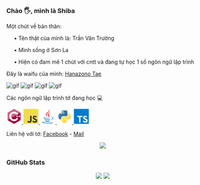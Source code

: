 ### Chào 🖐, mình là Shiba

<p>Một chút về bản thân: </p>
<p>&nbsp;&nbsp;&nbsp;&nbsp; • Tên thật của mình là: Trần Văn Trường</p>
<p>&nbsp;&nbsp;&nbsp;&nbsp; • Mình sống ở Sơn La</p>
<p>&nbsp;&nbsp;&nbsp;&nbsp; • Hiện có đam mê 1 chút với cntt và đang tự học 1 số ngôn ngữ lập trình</p>

<p>Đây là waifu của mình: <a href="https://bandori.fandom.com/wiki/Hanazono_Tae#Background" target="_blank">Hanazono Tae</a></p>

<p align="left">
  <img src="https://i.ibb.co/X4y5dwP/hanazono-tae-bang-dream.gif" alt="gif" width="400"/>
  <img src="https://i.ibb.co/QYLSJZJ/bandori-bang-dream.gif" alt="gif" width="400"/>
  <img src="https://i.ibb.co/QmsK0hw/bang-dream-bandori.gif" alt="gif" width="400"/>
  <img src="https://i.ibb.co/JjvS2zs/tae-hanazono-otae.gif" alt="gif" width="400"/>
</p
 
 
<p>Các ngôn ngữ lập trình tớ đang học 💻</p>
<p align="left">
    <a href="https://www.mingw-w64.org" target="_blank">
        <img src="https://raw.githubusercontent.com/devicons/devicon/master/icons/cplusplus/cplusplus-original.svg" alt="cplusplus" width="40" height="40"/>
    </a>
    <a href="https://nodejs.org/en/" target="_blank">
        <img src="https://raw.githubusercontent.com/devicons/devicon/master/icons/javascript/javascript-original.svg" alt="javascript" width="40" height="40"/>
    </a>
    <a href="https://www.java.com/en/" target="_blank">
        <img src="https://raw.githubusercontent.com/devicons/devicon/master/icons/java/java-original.svg" alt="java" width="40" height="40"/>
    </a>
    <a href="https://www.python.org" target="_blank" rel="noreferrer">
        <img src="https://raw.githubusercontent.com/devicons/devicon/master/icons/python/python-original.svg" alt="python" width="40" height="40"/>
    </a>
    <a href="https://www.typescriptlang.org/" target="_blank" rel="noreferrer">
        <img src="https://raw.githubusercontent.com/devicons/devicon/master/icons/typescript/typescript-original.svg" alt="typescript" width="40" height="40"/>
    </a>
</p>

<p>Liên hệ với tớ: <a href="https://www.facebook.com/profile.php?id=100042009152032">Facebook</a> - <a href="mailto:truong9c2208@gmail.com">Mail</a></p>

<p align="center">
    <a href="https://github.com/SubhamRaoniar28/github-readme-streak-stats">
        <img src="https://github-readme-streak-stats.herokuapp.com/?user=truong9c2208&theme=black-ice&hide_border=true&stroke=0000&background=060A0CD0"/>
    </a>
</p>

### GitHub Stats

<p align="center">
    <img src="https://github-readme-stats.vercel.app/api/top-langs/?username=truong9c2208&langs_count=8&count_private=true&layout=compact&theme=react&hide_border=true&bg_color=0D1117">
    <img src="https://github-readme-stats.vercel.app/api?username=truong9c2208&show_icons=true&count_private=true&theme=react&hide_border=true&bg_color=0D1117">
</p>
